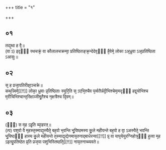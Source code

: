 +++
title = "१"

+++
## ०१
तद्य᳘था ह वै᳘॥  
(वा ऽ) इद᳘ᳫँ᳘ रथचक्रं᳘ वा कौलालचक्रम्वा᳘ प्रतिष्ठितङ्क्र᳘न्देदेव᳘ᳫँ᳘ है᳘वेमे᳘ लोका ऽअ᳘ध्रुवा ऽअ᳘प्रतिष्ठिता ऽआसुः॥  
## ०२
स᳘ ह प्रजा᳘पतिरीक्षा᳘ञ्चक्रे॥  
कथ᳘न्न्विमे᳘[[!!]] लोका᳘ ध्रुवाः प्र᳘तिष्ठिताः स्युरि᳘ति स᳘ ऽएभि᳘श्चैव प᳘र्व्वतैर्न्नदी᳘भिश्चेमा᳘मदृᳫँ᳭ हद्व᳘योभिश्च म᳘रीचिभिश्चान्त᳘रिक्षञ्जीमू᳘तैश्च न᳘क्षत्रैश्च दि᳘वम्॥  
## ०३
(ᳫँ᳭) स म᳘ह ऽइ᳘ति व्या᳘हरत्॥  
(त्प) पश᳘वो वै म᳘हस्त᳘स्माद्य᳘स्यैते᳘ बह᳘वो भ᳘वन्ति भू᳘यिष्ठमस्य कु᳘ले महीयन्ते बह᳘वो ह वा᳘ ऽअस्यैते᳘ भवन्ति भू᳘यिष्ठᳫँ᳭ हास्य कु᳘ले महीयन्ते त᳘स्माद्य᳘द्येनमाय᳘तनाद्बाधेरन्वा[[!!]] प्र᳘ वा याप᳘येयुरग्निहोत्र᳘ᳫँ᳘ हुत्वा म᳘ह ऽइत्यु᳘पतिष्ठेत प्र᳘ति प्रज᳘या पशुभिस्तिष्ठति᳘[[!!]] नाय᳘तनाच्च्यवते॥  
